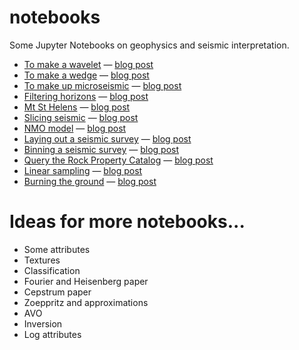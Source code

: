 notebooks
=========

Some Jupyter Notebooks on geophysics and seismic interpretation.

- [To make a wavelet](https://nbviewer.jupyter.org/github/agile-geoscience/notebooks/blob/master/To_make_a_wavelet.ipynb) — [blog post](http://www.agilegeoscience.com/journal/2013/12/10/to-plot-a-wavelet.html)
- [To make a wedge](https://nbviewer.jupyter.org/github/agile-geoscience/notebooks/blob/master/To_make_a_wedge.ipynb) — [blog post](http://www.agilegeoscience.com/journal/2013/12/12/to-make-a-wedge.html)
- [To make up microseismic](https://nbviewer.jupyter.org/github/agile-geoscience/notebooks/blob/master/To_make_up_microseismic.ipynb) — [blog post](http://www.agilegeoscience.com/journal/2013/12/18/to-make-up-microseismic.html)
- [Filtering horizons](https://nbviewer.jupyter.org/github/agile-geoscience/notebooks/blob/master/Filtering_horizons.ipynb) — [blog post](http://www.agilegeoscience.com/journal/2014/3/6/relentlessly-practical.html)
- [Mt St Helens](https://nbviewer.jupyter.org/github/agile-geoscience/notebooks/blob/master/Mt_St-Helens.ipynb) — [blog post](http://www.agilegeoscience.com/journal/2014/5/6/how-much-rock-was-erupted-from-mt-st-helens.html)
- [Slicing seismic](https://nbviewer.jupyter.org/github/agile-geoscience/notebooks/blob/master/Slicing_seismic.ipynb) — [blog post](http://www.agilegeoscience.com/journal/2014/6/16/slicing-seismic-arrays.html)
- [NMO model](https://nbviewer.jupyter.org/github/agile-geoscience/notebooks/blob/master/NMO_model.ipynb) — [blog post](http://www.agilegeoscience.com/journal/2014/12/11/the-race-for-useful-offsets.html)
- [Laying out a seismic survey](https://nbviewer.jupyter.org/github/agile-geoscience/notebooks/blob/master/Laying_out_a_seismic_survey.ipynb) — [blog post](http://agilegeoscience.com/journal/2014/12/17/laying-out-a-seismic-survey.html)
- [Binning a seismic survey](https://nbviewer.jupyter.org/github/agile-geoscience/notebooks/blob/master/Binning_a_seismic_survey.ipynb) — [blog post](http://agilegeoscience.com/blog/2015/1/8/it-goes-in-the-bin)
- [Query the Rock Property Catalog](https://nbviewer.jupyter.org/github/agile-geoscience/notebooks/blob/master/Query_the_RPC.ipynb) — [blog post](http://www.agilegeoscience.com/blog/2015/2/24/rock-property-catalog)
- [Linear sampling](https://github.com/agile-geoscience/notebooks/blob/master/Linear_sampling.ipynb) — [blog post](http://www.agilegeoscience.com/blog/2015/5/21/the-curse-of-hunting-rare-things)
- [Burning the ground](https://github.com/agile-geoscience/notebooks/blob/master/burning_ground/Burning%20the%20ground%20Alaska%20blog.ipynb) — [blog post](http://www.agilegeoscience.com/blog/2016/12/15/burning-the-surface-onto-the-subsurface)

Ideas for more notebooks...
===========================

- Some attributes
- Textures
- Classification
- Fourier and Heisenberg paper
- Cepstrum paper
- Zoeppritz and approximations
- AVO
- Inversion
- Log attributes
